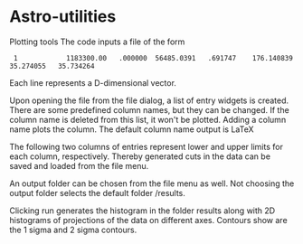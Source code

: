 # Astro-utilities
Plotting tools
The code inputs a file of the form 
```
 1            1183300.00   .000000  56485.0391   .691747    176.140839   35.274055   35.734264
 ```
Each line represents a D-dimensional vector.

Upon opening the file from the file dialog, a list of entry widgets is created. There are some predefined column names, but they can be changed. 
If the column name is deleted from this list, it won't be plotted. Adding a column name plots the column. The default column name output is LaTeX

The following two columns of entries represent lower and upper limits for each column, respectively. 
Thereby generated cuts in the data can be saved and loaded from the file menu.

An output folder can be chosen from the file menu as well. Not choosing the output folder selects the default folder /results.

Clicking run generates the histogram in the folder results along with 2D histograms of projections of the data on different axes. Contours show are the 1 sigma and 2 sigma contours.
